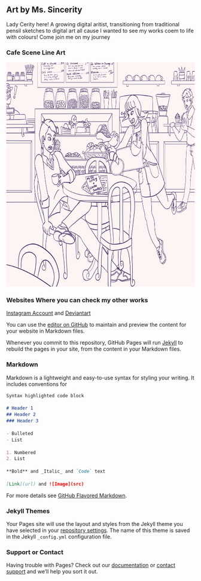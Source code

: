 ## Art by Ms. Sincerity

Lady Cerity here! A growing digital aritist, transitioning from traditional pensil sketches to digital art all cause I wanted to see my works coem to life with colours! Come join me on my journey

### Cafe Scene Line Art

<div align="center"><img src="2021-09-25_184312 - cerity + globo collab cafe lineart.png" width="800" height="600" alt="Cafe scene line art" /></div>

### Websites Where you can check my other works

<a href="https://www.instagram.com/mssincerity/">Instagram Account</a>
and
<a href="https://www.deviantart.com/mssincerity">Deviantart</a>



You can use the [editor on GitHub](https://github.com/mssincerity/mssincerity.github.io/edit/main/README.md) to maintain and preview the content for your website in Markdown files.

Whenever you commit to this repository, GitHub Pages will run [Jekyll](https://jekyllrb.com/) to rebuild the pages in your site, from the content in your Markdown files.

### Markdown

Markdown is a lightweight and easy-to-use syntax for styling your writing. It includes conventions for

```markdown
Syntax highlighted code block

# Header 1
## Header 2
### Header 3

- Bulleted
- List

1. Numbered
2. List

**Bold** and _Italic_ and `Code` text

[Link](url) and ![Image](src)
```

For more details see [GitHub Flavored Markdown](https://guides.github.com/features/mastering-markdown/).

### Jekyll Themes

Your Pages site will use the layout and styles from the Jekyll theme you have selected in your [repository settings](https://github.com/mssincerity/mssincerity.github.io/settings/pages). The name of this theme is saved in the Jekyll `_config.yml` configuration file.

### Support or Contact

Having trouble with Pages? Check out our [documentation](https://docs.github.com/categories/github-pages-basics/) or [contact support](https://support.github.com/contact) and we’ll help you sort it out.
